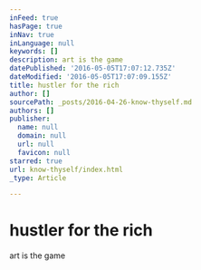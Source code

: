 ```yaml
---
inFeed: true
hasPage: true
inNav: true
inLanguage: null
keywords: []
description: art is the game
datePublished: '2016-05-05T17:07:12.735Z'
dateModified: '2016-05-05T17:07:09.155Z'
title: hustler for the rich
author: []
sourcePath: _posts/2016-04-26-know-thyself.md
authors: []
publisher:
  name: null
  domain: null
  url: null
  favicon: null
starred: true
url: know-thyself/index.html
_type: Article

---
```

# hustler for the rich

art is the game